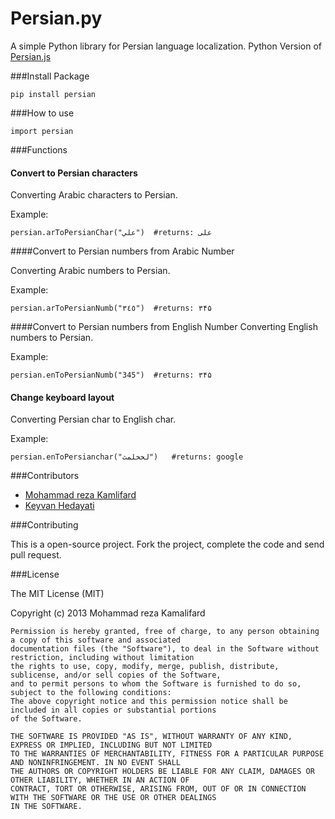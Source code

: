 Persian.py
==========

A simple Python library for Persian language localization.
Python Version of [Persian.js](https://github.com/itmard/persian.js)

###Install Package
```
pip install persian
```
###How to use
```
import persian
```
###Functions

#### Convert to Persian characters
Converting Arabic characters to Persian.

Example:
```
persian.arToPersianChar("علي")  #returns: علی
```

####Convert to Persian numbers from Arabic Number

Converting Arabic numbers to Persian.

Example:

```
persian.arToPersianNumb("٣٤٥")  #returns: ۳۴۵
```


####Convert to Persian numbers from English Number
Converting English numbers to Persian.

Example:

```
persian.enToPersianNumb("345")  #returns: ۳۴۵
```



#### Change keyboard layout
Converting Persian char to English char.

Example:

```
persian.enToPersianchar("لخخلمث")   #returns: google
```



###Contributors

- [Mohammad reza Kamlifard](http://kamalifard.ir/)
- [Keyvan Hedayati](https://github.com/k1-hedayati)

###Contributing

This is a open-source project. Fork the project, complete the code and send pull request.

###License

The MIT License (MIT)

Copyright (c) 2013 Mohammad reza Kamalifard

    
    Permission is hereby granted, free of charge, to any person obtaining a copy of this software and associated 
    documentation files (the "Software"), to deal in the Software without restriction, including without limitation 
    the rights to use, copy, modify, merge, publish, distribute, sublicense, and/or sell copies of the Software, 
    and to permit persons to whom the Software is furnished to do so, subject to the following conditions:
    The above copyright notice and this permission notice shall be included in all copies or substantial portions 
    of the Software.
    
    THE SOFTWARE IS PROVIDED "AS IS", WITHOUT WARRANTY OF ANY KIND, EXPRESS OR IMPLIED, INCLUDING BUT NOT LIMITED 
    TO THE WARRANTIES OF MERCHANTABILITY, FITNESS FOR A PARTICULAR PURPOSE AND NONINFRINGEMENT. IN NO EVENT SHALL 
    THE AUTHORS OR COPYRIGHT HOLDERS BE LIABLE FOR ANY CLAIM, DAMAGES OR OTHER LIABILITY, WHETHER IN AN ACTION OF 
    CONTRACT, TORT OR OTHERWISE, ARISING FROM, OUT OF OR IN CONNECTION WITH THE SOFTWARE OR THE USE OR OTHER DEALINGS 
    IN THE SOFTWARE.
